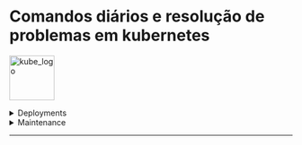 # Comandos diários e resolução de problemas em kubernetes

<p align="left"><img src="https://www.vectorlogo.zone/logos/kubernetes/kubernetes-icon.svg" width="80" alt="kube_logo"></p>

<details>
<summary>Deployments</summary>
  - [Deployment commands](deployments/README.md#deployment-commands)
</details>

<details>
<summary>Maintenance</summary>
  - [Maintenance commands](maintenance/README.md#maintenance-commands)
</details>

---